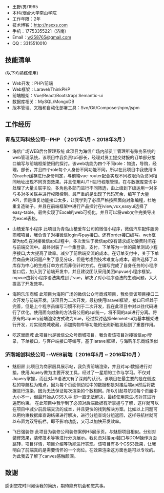 - 王野/男/1995
 - 本科/烟台大学南山学院 
 - 工作年限：2年
 - 技术博客：http://nsxxs.com 
- 手机：17753355221（济南）
- Email：w258765@gmail.com 
- QQ：3315510010
    
##  技能清单
(以下均熟练使用)
- Web开发：PHP/前端
- Web框架：Laravel/ThinkPHP
- 前端框架：Vue/React/Bootstrap/ Semantic-ui
- 数据库相关：MySQL/MongoDB
- 版本管理、文档和自动化部署工具：Svn/Git/Composer/npm/jspm

## 工作经历 


### 青岛艾玛科技公司--PHP （ 2017年1月 ~ 2018年3月 ）


 - 海信广场WEB后台管理系统
此项目为海信广场内部员工管理所有账务系统的web管理系统，该项目中我负责tp5部长，经理对员工提交财报的订单部分接口编写与前端框架使用的探讨。该web功能为四个不同role：物流，导购，经理，部长，并且四个role每个人身份不同功能不同，所以在此项目中我使用t5的cache缓存进行身份判定，与前端vue-router配合实现不同权限角色访问相同地址出现不同页面效果。并且使用AUTH进行权限管理。在与数据库查询中处理了大量关联字段，多角色多部门进行不同筛选，由上级到下级运用一对多与多对多关联并进行权限控制。最严重的是出现了代码冗余，编写了大量API，但是重复功能接口太多，让我学到了必须严格按照面向对象编程，杜绝重复造轮子。并且在前端框架中进行产品探讨在iview,vux,easyui选择了easy-table，最终实现了Excel的web可视化，并且可以将web文件完美导出为excel表格。 

 - 山楂爱车小程序
此项目为青岛山楂爱车公司的微信小程序，微信汽车配件服务商城项目，我负责了对接微信login与pay接口。还有order接口编写。web框架为tp5,在对接微信api过程中，多次发生于微信api没有请求成功浪费时间在与前端交流中。最终封装了一个集登录，支付，下单等为一体的简单测试小程序接口,大大提高了效率。减少了前后端交流的成本。在订单支付中，关于下单后商品失效问题产生了意见分歧，但是考虑到技术难度与成本，最终选择了以库存为中心的生成订单方式而非倒计时方式。在编写完成了自身任务的小程序接口后，加入到了前端开发中，并且建议团队采用美团mpvue小程序框架。mpvue由将小程序语法集成到了vue，解决了对小程序语法的生疏问题，大大提高了开发效率。


 - 海购乐乐商城
此项目为海购广场的微信公众号商城项目，我负责该项目接口二次开发与前端开发。该项目为二次开发，最初使用laravel框架，接口已经趋于完善，但是上个程序员编写习惯不利于二次开发，我在此项目中对以往代码进行了优化。使用面向对象的方法将公用的api统一，将不同的api进行分离。将原有的Jquery前端渲染方式改为Vue，经过探讨选择element-ui为基本框架进行开发，对实现商城收藏，添加购物车等功能的无刷新触发起到了重要作用。


 - 吃这里商城
此项目也是微信公众号商城项目，我负责该项目对接微信api登录，下单接口，与客户端接口等编写，基于laravel框架，与海购乐乐商城类似

### 济南城创科技公司 --WEB前端（ 2016年5月 ~ 2016年10月 ）

 - 魅厨房
此项目为商家厨具展示站，我负责前端渲染，并且对api数据进行对接。使用Jquery做为主要开发工具，经过了一星期的工作与学习。不仅对Jquery掌握，而且对JS语法又有了深刻的认识。该项目在最主要的是在侧边栏的导航栏为难点，因为每个页面侧边栏中的数据都是对接后端api然后将数据进行渲染，因为无法保证每次渲染的个数相同。所以引起导航栏每个页面中大小不一，但最开始从CSS入手 却一直无法解决，最终使用原生JS对其进行遍历约束。
在此项目中我学到了必须对后端数据有所掌握与了解，这样就可以在项目中减少前后端交流的成本，并且更快的找到解决方案。比如以上问题可以用约束数据库查询结果进行解决，进行分组查询分组返回，这样导航栏就可以布置为双导航栏。即不影响功能，又可以加快开发效率。


 - 飞日强装修
此项目为装修公司装修案例H5展示页，与魅厨项目相似。分别对装修效果，装修技术等等进行分页展示。我负责对接api接口与DOM操作页面跳转，项目详情，项目介绍等功能进行实现。该项目有多个CSS3效果，让我明白了前端真的是需要情怀的一个岗位。在效果渲染这方面也是可以专攻的。为此我去了解了canves感触颇深。
      
## 致谢
感谢您花时间阅读我的简历，期待能有机会和您共事。
      
